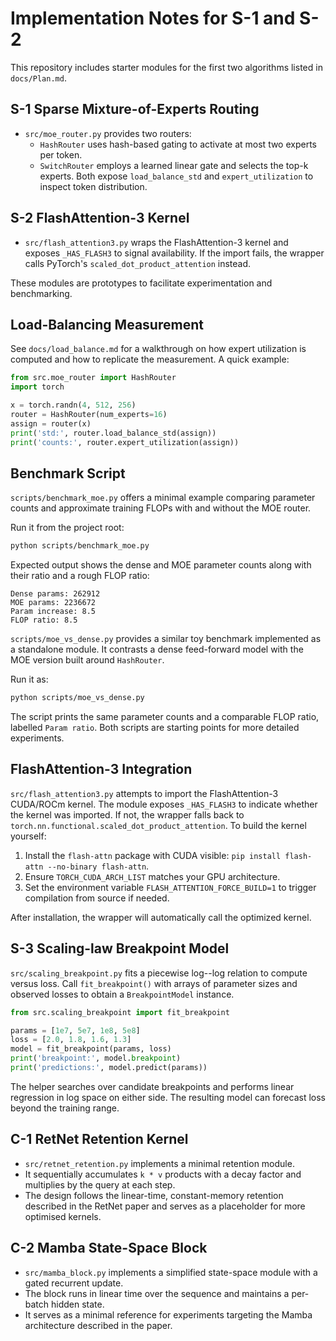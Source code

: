 # Implementation Notes for S-1 and S-2

This repository includes starter modules for the first two algorithms listed in `docs/Plan.md`.

## S-1 Sparse Mixture-of-Experts Routing

- `src/moe_router.py` provides two routers:
  - `HashRouter` uses hash-based gating to activate at most two experts per token.
  - `SwitchRouter` employs a learned linear gate and selects the top-k experts.
  Both expose `load_balance_std` and `expert_utilization` to inspect token distribution.

## S-2 FlashAttention-3 Kernel

- `src/flash_attention3.py` wraps the FlashAttention-3 kernel and exposes `_HAS_FLASH3` to
signal availability. If the import fails, the wrapper calls PyTorch's `scaled_dot_product_attention` instead.

These modules are prototypes to facilitate experimentation and benchmarking.

## Load-Balancing Measurement

See `docs/load_balance.md` for a walkthrough on how expert utilization is computed and how to replicate
the measurement. A quick example:

```python
from src.moe_router import HashRouter
import torch

x = torch.randn(4, 512, 256)
router = HashRouter(num_experts=16)
assign = router(x)
print('std:', router.load_balance_std(assign))
print('counts:', router.expert_utilization(assign))
```

## Benchmark Script

`scripts/benchmark_moe.py` offers a minimal example comparing parameter counts and approximate
training FLOPs with and without the MOE router.

Run it from the project root:

```bash
python scripts/benchmark_moe.py
```

Expected output shows the dense and MOE parameter counts along with their ratio and a rough FLOP
ratio:

```
Dense params: 262912
MOE params: 2236672
Param increase: 8.5
FLOP ratio: 8.5
```

`scripts/moe_vs_dense.py` provides a similar toy benchmark implemented as a standalone module. It
contrasts a dense feed-forward model with the MOE version built around `HashRouter`.

Run it as:

```bash
python scripts/moe_vs_dense.py
```

The script prints the same parameter counts and a comparable FLOP ratio, labelled `Param ratio`. Both
scripts are starting points for more detailed experiments.

## FlashAttention-3 Integration

`src/flash_attention3.py` attempts to import the FlashAttention-3 CUDA/ROCm kernel.
The module exposes `_HAS_FLASH3` to indicate whether the kernel was imported.
If not, the wrapper falls back to `torch.nn.functional.scaled_dot_product_attention`.
To build the kernel yourself:

1. Install the `flash-attn` package with CUDA visible: `pip install flash-attn --no-binary flash-attn`.
2. Ensure `TORCH_CUDA_ARCH_LIST` matches your GPU architecture.
3. Set the environment variable `FLASH_ATTENTION_FORCE_BUILD=1` to trigger compilation from source if needed.

After installation, the wrapper will automatically call the optimized kernel.

## S-3 Scaling-law Breakpoint Model

`src/scaling_breakpoint.py` fits a piecewise log--log relation to compute versus
loss. Call `fit_breakpoint()` with arrays of parameter sizes and observed losses
to obtain a `BreakpointModel` instance.

```python
from src.scaling_breakpoint import fit_breakpoint

params = [1e7, 5e7, 1e8, 5e8]
loss = [2.0, 1.8, 1.6, 1.3]
model = fit_breakpoint(params, loss)
print('breakpoint:', model.breakpoint)
print('predictions:', model.predict(params))
```

The helper searches over candidate breakpoints and performs linear regression in
log space on either side. The resulting model can forecast loss beyond the
training range.

## C-1 RetNet Retention Kernel

- `src/retnet_retention.py` implements a minimal retention module.
- It sequentially accumulates `k * v` products with a decay factor and multiplies by the query at each step.
- The design follows the linear-time, constant-memory retention described in the
  RetNet paper and serves as a placeholder for more optimised kernels.

## C-2 Mamba State-Space Block

- `src/mamba_block.py` implements a simplified state-space module with a gated recurrent update.
- The block runs in linear time over the sequence and maintains a per-batch hidden state.
- It serves as a minimal reference for experiments targeting the Mamba architecture described in the paper.
